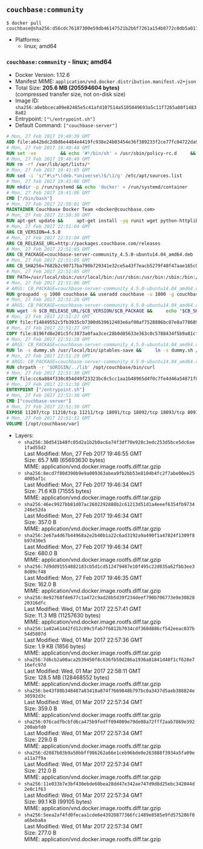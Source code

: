 ## `couchbase:community`

```console
$ docker pull couchbase@sha256:d56cdc76187300e59db46147521b2b6f7261a154b8772c0db5a017068d5f082c
```

-	Platforms:
	-	linux; amd64

### `couchbase:community` - linux; amd64

-	Docker Version: 1.12.6
-	Manifest MIME: `application/vnd.docker.distribution.manifest.v2+json`
-	Total Size: **205.6 MB (205594604 bytes)**  
	(compressed transfer size, not on-disk size)
-	Image ID: `sha256:a0ebbceca09e82485e5c41afd107514a5105049693a5c11f7265a80f14838a82`
-	Entrypoint: `["\/entrypoint.sh"]`
-	Default Command: `["couchbase-server"]`

```dockerfile
# Mon, 27 Feb 2017 19:40:39 GMT
ADD file:a642bdc2d8d6e4484e4419fc938e24b03454e36f389233f2ce77fc04722da900 in / 
# Mon, 27 Feb 2017 19:40:48 GMT
RUN set -xe 		&& echo '#!/bin/sh' > /usr/sbin/policy-rc.d 	&& echo 'exit 101' >> /usr/sbin/policy-rc.d 	&& chmod +x /usr/sbin/policy-rc.d 		&& dpkg-divert --local --rename --add /sbin/initctl 	&& cp -a /usr/sbin/policy-rc.d /sbin/initctl 	&& sed -i 's/^exit.*/exit 0/' /sbin/initctl 		&& echo 'force-unsafe-io' > /etc/dpkg/dpkg.cfg.d/docker-apt-speedup 		&& echo 'DPkg::Post-Invoke { "rm -f /var/cache/apt/archives/*.deb /var/cache/apt/archives/partial/*.deb /var/cache/apt/*.bin || true"; };' > /etc/apt/apt.conf.d/docker-clean 	&& echo 'APT::Update::Post-Invoke { "rm -f /var/cache/apt/archives/*.deb /var/cache/apt/archives/partial/*.deb /var/cache/apt/*.bin || true"; };' >> /etc/apt/apt.conf.d/docker-clean 	&& echo 'Dir::Cache::pkgcache ""; Dir::Cache::srcpkgcache "";' >> /etc/apt/apt.conf.d/docker-clean 		&& echo 'Acquire::Languages "none";' > /etc/apt/apt.conf.d/docker-no-languages 		&& echo 'Acquire::GzipIndexes "true"; Acquire::CompressionTypes::Order:: "gz";' > /etc/apt/apt.conf.d/docker-gzip-indexes 		&& echo 'Apt::AutoRemove::SuggestsImportant "false";' > /etc/apt/apt.conf.d/docker-autoremove-suggests
# Mon, 27 Feb 2017 19:40:49 GMT
RUN rm -rf /var/lib/apt/lists/*
# Mon, 27 Feb 2017 19:41:05 GMT
RUN sed -i 's/^#\s*\(deb.*universe\)$/\1/g' /etc/apt/sources.list
# Mon, 27 Feb 2017 19:41:06 GMT
RUN mkdir -p /run/systemd && echo 'docker' > /run/systemd/container
# Mon, 27 Feb 2017 19:41:06 GMT
CMD ["/bin/bash"]
# Mon, 27 Feb 2017 22:50:01 GMT
MAINTAINER Couchbase Docker Team <docker@couchbase.com>
# Mon, 27 Feb 2017 22:50:30 GMT
RUN apt-get update &&     apt-get install -yq runit wget python-httplib2 chrpath     lsof lshw sysstat net-tools numactl  &&     apt-get autoremove && apt-get clean &&     rm -rf /var/lib/apt/lists/* /tmp/* /var/tmp/*
# Mon, 27 Feb 2017 22:51:04 GMT
ARG CB_VERSION=4.5.0
# Mon, 27 Feb 2017 22:51:04 GMT
ARG CB_RELEASE_URL=http://packages.couchbase.com/releases
# Mon, 27 Feb 2017 22:51:05 GMT
ARG CB_PACKAGE=couchbase-server-community_4.5.0-ubuntu14.04_amd64.deb
# Mon, 27 Feb 2017 22:51:05 GMT
ARG CB_SHA256=7682b2c90717ba790b729341e32ce5a43f7eacb5279f48f47aae165c0ec3a633
# Mon, 27 Feb 2017 22:51:05 GMT
ENV PATH=/usr/local/sbin:/usr/local/bin:/usr/sbin:/usr/bin:/sbin:/bin:/opt/couchbase/bin:/opt/couchbase/bin/tools:/opt/couchbase/bin/install
# Mon, 27 Feb 2017 22:51:06 GMT
# ARGS: CB_PACKAGE=couchbase-server-community_4.5.0-ubuntu14.04_amd64.deb CB_RELEASE_URL=http://packages.couchbase.com/releases CB_SHA256=7682b2c90717ba790b729341e32ce5a43f7eacb5279f48f47aae165c0ec3a633 CB_VERSION=4.5.0
RUN groupadd -g 1000 couchbase && useradd couchbase -u 1000 -g couchbase -M
# Mon, 27 Feb 2017 22:51:26 GMT
# ARGS: CB_PACKAGE=couchbase-server-community_4.5.0-ubuntu14.04_amd64.deb CB_RELEASE_URL=http://packages.couchbase.com/releases CB_SHA256=7682b2c90717ba790b729341e32ce5a43f7eacb5279f48f47aae165c0ec3a633 CB_VERSION=4.5.0
RUN wget -N $CB_RELEASE_URL/$CB_VERSION/$CB_PACKAGE &&     echo "$CB_SHA256  $CB_PACKAGE" | sha256sum -c - &&     dpkg -i ./$CB_PACKAGE && rm -f ./$CB_PACKAGE
# Mon, 27 Feb 2017 22:51:27 GMT
COPY file:f14849552c5fb3935cb7300d639612403e6af00af7528886bc07e8a778689a7e in /etc/service/couchbase-server/run 
# Mon, 27 Feb 2017 22:51:27 GMT
COPY file:8196fd8e201c5fc3873a0faa3cec28b0d85633e363c0c5788434f5b9a81cfa5b in /usr/local/bin/ 
# Mon, 27 Feb 2017 22:51:28 GMT
# ARGS: CB_PACKAGE=couchbase-server-community_4.5.0-ubuntu14.04_amd64.deb CB_RELEASE_URL=http://packages.couchbase.com/releases CB_SHA256=7682b2c90717ba790b729341e32ce5a43f7eacb5279f48f47aae165c0ec3a633 CB_VERSION=4.5.0
RUN ln -s dummy.sh /usr/local/bin/iptables-save &&     ln -s dummy.sh /usr/local/bin/lvdisplay &&     ln -s dummy.sh /usr/local/bin/vgdisplay &&     ln -s dummy.sh /usr/local/bin/pvdisplay
# Mon, 27 Feb 2017 22:51:29 GMT
# ARGS: CB_PACKAGE=couchbase-server-community_4.5.0-ubuntu14.04_amd64.deb CB_RELEASE_URL=http://packages.couchbase.com/releases CB_SHA256=7682b2c90717ba790b729341e32ce5a43f7eacb5279f48f47aae165c0ec3a633 CB_VERSION=4.5.0
RUN chrpath -r '$ORIGIN/../lib' /opt/couchbase/bin/curl
# Mon, 27 Feb 2017 22:51:30 GMT
COPY file:cc6a884f330c854d49f23323bc8c5cc1aa1b48965d4f0c7fe4d46a54871f866f in / 
# Mon, 27 Feb 2017 22:51:30 GMT
ENTRYPOINT ["/entrypoint.sh"]
# Mon, 27 Feb 2017 22:51:30 GMT
CMD ["couchbase-server"]
# Mon, 27 Feb 2017 22:51:30 GMT
EXPOSE 11207/tcp 11210/tcp 11211/tcp 18091/tcp 18092/tcp 18093/tcp 8091/tcp 8092/tcp 8093/tcp 8094/tcp
# Mon, 27 Feb 2017 22:51:31 GMT
VOLUME [/opt/couchbase/var]
```

-	Layers:
	-	`sha256:30d541b48fc05d2a1b2b0ac6a74f3df70e928c3edc253d5bce5dc6ae1fad55d2`  
		Last Modified: Mon, 27 Feb 2017 19:46:55 GMT  
		Size: 65.7 MB (65693630 bytes)  
		MIME: application/vnd.docker.image.rootfs.diff.tar.gzip
	-	`sha256:8ecd7f80d390b9e9a009363abea9fb2bb53e8104b4fc2f7abe00ee254005af1c`  
		Last Modified: Mon, 27 Feb 2017 19:46:34 GMT  
		Size: 71.6 KB (71555 bytes)  
		MIME: application/vnd.docker.image.rootfs.diff.tar.gzip
	-	`sha256:46ec9927bb81d07ac2602292888b2c61213d51d1a4eeef6354fb9734246e52da`  
		Last Modified: Mon, 27 Feb 2017 19:46:34 GMT  
		Size: 357.0 B  
		MIME: application/vnd.docker.image.rootfs.diff.tar.gzip
	-	`sha256:2e67a4d67b44968a2e2b40b1a22c6ad3192a9a490f1a47824f1309f8b97d30e5`  
		Last Modified: Mon, 27 Feb 2017 19:46:34 GMT  
		Size: 680.0 B  
		MIME: application/vnd.docker.image.rootfs.diff.tar.gzip
	-	`sha256:7d9dd91554882183cb5d1cd512479487e10f495c22d035a62fbb3ee38d89cf48`  
		Last Modified: Mon, 27 Feb 2017 19:46:35 GMT  
		Size: 162.0 B  
		MIME: application/vnd.docker.image.rootfs.diff.tar.gzip
	-	`sha256:8e92768fde677c1a472c9ad28b5d39f234deef790b706773e9e3082820316dfc`  
		Last Modified: Wed, 01 Mar 2017 22:57:41 GMT  
		Size: 11.3 MB (11257630 bytes)  
		MIME: application/vnd.docker.image.rootfs.diff.tar.gzip
	-	`sha256:1a02a61442fd12c09c5fab7f6812b7034cdf360d886cf542eeac037b54d5807d`  
		Last Modified: Wed, 01 Mar 2017 22:57:36 GMT  
		Size: 1.9 KB (1856 bytes)  
		MIME: application/vnd.docker.image.rootfs.diff.tar.gzip
	-	`sha256:7d6cb2a00aca2b39450f8c636fb50d286a1936a81841d40f1cf628e716efc97d`  
		Last Modified: Wed, 01 Mar 2017 22:58:11 GMT  
		Size: 128.5 MB (128468552 bytes)  
		MIME: application/vnd.docker.image.rootfs.diff.tar.gzip
	-	`sha256:be43f80b348487a83418a874f7669848b797bc0a3437d5aeb388824e30592d3c`  
		Last Modified: Wed, 01 Mar 2017 22:57:34 GMT  
		Size: 359.0 B  
		MIME: application/vnd.docker.image.rootfs.diff.tar.gzip
	-	`sha256:076cadfbcbfd6ca475b9fedff094009e79de08a72fff2aab7869e392200abfd0`  
		Last Modified: Wed, 01 Mar 2017 22:57:34 GMT  
		Size: 229.0 B  
		MIME: application/vnd.docker.image.rootfs.diff.tar.gzip
	-	`sha256:d2087b03b9a50bbff986262a66e1ceb96bde0e263888f3934a5fa09ea11a7f9a`  
		Last Modified: Wed, 01 Mar 2017 22:57:34 GMT  
		Size: 212.0 B  
		MIME: application/vnd.docker.image.rootfs.diff.tar.gzip
	-	`sha256:11e033b7e3bf430ebde60bea28dd47e342ae747d9d8d25ebc342044d2e0c1f63`  
		Last Modified: Wed, 01 Mar 2017 22:57:34 GMT  
		Size: 99.1 KB (99105 bytes)  
		MIME: application/vnd.docker.image.rootfs.diff.tar.gzip
	-	`sha256:5eea2af4fd0fecaa1cde6e43920877366fc1489e8585e9fd575286f0a6beba8a`  
		Last Modified: Wed, 01 Mar 2017 22:57:34 GMT  
		Size: 277.0 B  
		MIME: application/vnd.docker.image.rootfs.diff.tar.gzip

